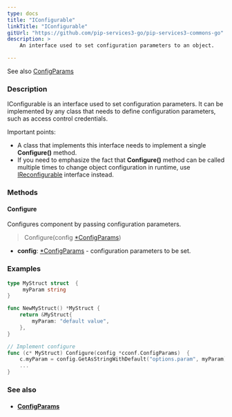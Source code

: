 ```yaml
---
type: docs
title: "IConfigurable"
linkTitle: "IConfigurable"
gitUrl: "https://github.com/pip-services3-go/pip-services3-commons-go"
description: > 
    An interface used to set configuration parameters to an object. 

---
```

See also [ConfigParams](../config_params)

### Description

IConfigurable is an interface used to set configuration parameters. It can be implemented by any class that needs to define configuration parameters, such as access control credentials. 

Important points:   

- A class that implements this interface needs to implement a single **Configure()** method.  
- If you need to emphasize the fact that **Configure()** method can be called multiple times 
to change object configuration in runtime, use [IReconfigurable](../ireconfigurable) interface instead.  

### Methods

#### Configure
Configures component by passing configuration parameters.

> Configure(config [*ConfigParams](../config_params))

- **config**: [*ConfigParams](../config_params) - configuration parameters to be set.

### Examples

```go
type MyStruct struct  {
     myParam string 
}

func NewMyStruct() *MyStruct {
    return &MyStruct{
        myParam: "default value",
    },
}

// Implement configure
func (c* MyStruct) Configure(config *cconf.ConfigParams)  {
    c.myParam = config.GetAsStringWithDefault("options.param", myParam);
    ...
}
```
### See also
- #### [ConfigParams](../config_params)
